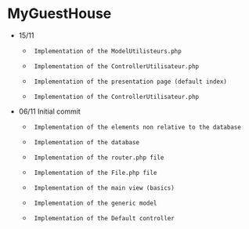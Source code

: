 # MyGuestHouse



- 15/11
     *      Implementation of the ModelUtilisteurs.php
     *      Implementation of the ControllerUtilisateur.php   
     *      Implementation of the presentation page (default index)        
     *      Implementation of the ControllerUtilisateur.php   
     

- 06/11   Initial commit
     *      Implementation of the elements non relative to the database
     *      Implementation of the database
     *      Implementation of the router.php file
     *      Implementation of the File.php file
     *      Implementation of the main view (basics)
     *      Implementation of the generic model
     *      Implementation of the Default controller        
